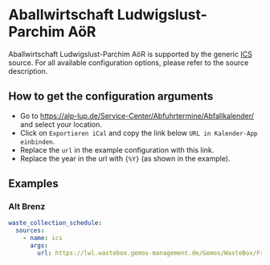 # Aballwirtschaft Ludwigslust-Parchim AöR

Aballwirtschaft Ludwigslust-Parchim AöR is supported by the generic [ICS](/doc/source/ics.md) source. For all available configuration options, please refer to the source description.


## How to get the configuration arguments

- Go to <https://alp-lup.de/Service-Center/Abfuhrtermine/Abfallkalender/> and select your location.  
- Click on `Exportieren iCal` and copy the link below `URL in Kalender-App einbinden`.
- Replace the `url` in the example configuration with this link.
- Replace the year in the url with `{%Y}` (as shown in the example).

## Examples

### Alt Brenz

```yaml
waste_collection_schedule:
  sources:
    - name: ics
      args:
        url: https://lwl.wastebox.gemos-management.de/Gemos/WasteBox/Frontend/TourSchedule/Raw/Name/{%Y}/list/151002/1382,1383,1384,1385,1386,1387/61,64,68/Print/ics/Default/Abfuhrtermine.ics
```
